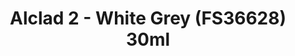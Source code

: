 ---
layout: product
title: "Alclad 2 - White Grey (FS36628) 30ml"
price: "TBA" 
desc: "Metalizer boja"
img_path: "/assets/img/ALCE612.jpg"
brand: "N/A"
available: false
special_offer: false
new: false
soon: false
cat: "040000"
subcat: "040300"
subsubcat: "0N/A"
sifra: "ALCE612"
popular: false
---